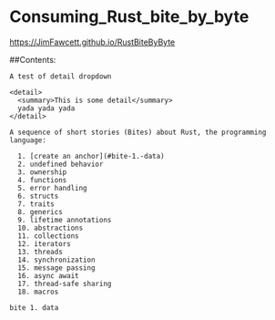 
  # Consuming_Rust_bite_by_byte<br />

  https://JimFawcett.github.io/RustBiteByByte

  ##Contents:

    A test of detail dropdown

    <detail>
      <summary>This is some detail</summary>
      yada yada yada
    </detail>

    A sequence of short stories (Bites) about Rust, the programming language:
  
      1. [create an anchor](#bite-1.-data)
      2. undefined behavior
      3. ownership
      4. functions
      5. error handling
      6. structs
      7. traits
      8. generics
      9. lifetime annotations
      10. abstractions
      11. collections
      12. iterators
      13. threads
      14. synchronization
      15. message passing
      16. async await
      17. thread-safe sharing
      18. macros

    bite 1. data
